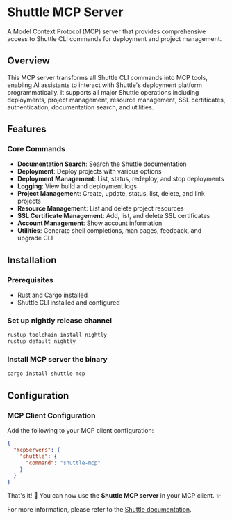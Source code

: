 # Shuttle MCP Server

A Model Context Protocol (MCP) server that provides comprehensive access to Shuttle CLI commands for deployment and project management.

## Overview

This MCP server transforms all Shuttle CLI commands into MCP tools, enabling AI assistants to interact with Shuttle's deployment platform programmatically. It supports all major Shuttle operations including deployments, project management, resource management, SSL certificates, authentication, documentation search, and utilities.

## Features

### Core Commands

- **Documentation Search**: Search the Shuttle documentation
- **Deployment**: Deploy projects with various options
- **Deployment Management**: List, status, redeploy, and stop deployments
- **Logging**: View build and deployment logs
- **Project Management**: Create, update, status, list, delete, and link projects
- **Resource Management**: List and delete project resources
- **SSL Certificate Management**: Add, list, and delete SSL certificates
- **Account Management**: Show account information
- **Utilities**: Generate shell completions, man pages, feedback, and upgrade CLI

## Installation

### Prerequisites

- Rust and Cargo installed
- Shuttle CLI installed and configured

### Set up nightly release channel

```bash
rustup toolchain install nightly
rustup default nightly
```

### Install MCP server the binary

```bash
cargo install shuttle-mcp
```

## Configuration

### MCP Client Configuration

Add the following to your MCP client configuration:

```json
{
  "mcpServers": {
    "shuttle": {
      "command": "shuttle-mcp"
    }
  }
}
```

That's it! 🚀 You can now use the **Shuttle MCP server** in your MCP client. ✨

For more information, please refer to the [Shuttle documentation](https://docs.shuttle.dev/integrations/mcp-server).
